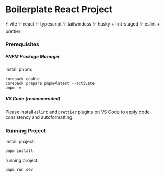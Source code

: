 # Boilerplate React Project

:zap: vite
:sparkles: react
:sparkles: typescript
:sparkles: tailwindcss
:sparkles: husky + lint-staged
:sparkles: eslint + prettier

### Prerequisites

##### PNPM Package Manager

install pnpm:

```
corepack enable
corepack prepare pnpm@latest --activate
pnpm -v
```

##### VS Code (recommended)

Please install `eslint` and `prettier` plugins on VS Code to apply code consistency and autoformatting.


### Running Project

install project:
```
pnpm install
```

running project:
```
pnpm run dev
```
